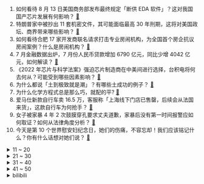 1. 如何看待 8 月 13 日美国商务部发布最终规定「断供 EDA 软件」？这对我国国产芯片发展有何影响？ [:link:](https://www.zhihu.com/question/548263770)
2. 特朗普家中被抄出 11 套机密文件，其可能面临最高 30 年刑期，这将对美国政坛、商界带来哪些影响？ [:link:](https://www.zhihu.com/question/548217039)
3. 如何看待合肥 17 家开发商联名请求打击专业房闹机构，为全国首个房企抗议房闹案例？什么是房闹机构？ [:link:](https://www.zhihu.com/question/548194501)
4. 7 月金融数据出炉，7 月份人民币贷款增加 6790 亿元，同比少增 4042 亿元，如何解读？ [:link:](https://www.zhihu.com/question/548141846)
5. 《2022 年芯片与科学法案》强迫芯片制造商在中美间进行选择，台积电将何去何从？可能受到哪些因素影响？ [:link:](https://www.zhihu.com/question/548254475)
6. 为什么都说「土到极致就是潮」？有哪些土成功的例子？ [:link:](https://www.zhihu.com/question/295264922)
7. 为什么化学方程式总是那么巧，就配的平? [:link:](https://www.zhihu.com/question/547964660)
8. 爱马仕新款自行车卖 16.5 万，客服称「上海线下门店已售罄，后续会从法国来货」，这款自行车为何抢手？ [:link:](https://www.zhihu.com/question/548000041)
9. 女子被家暴 4 年 2 次鼓膜穿孔要求丈夫道歉，家暴后没有第一时间报警应如何取证？如何从法律角度分析？ [:link:](https://www.zhihu.com/question/548215269)
10. 今天是第 10 个世界慰安妇纪念日，她们的伤痛，不容忘却！我们应该铭记什么？你有什么话想对她们说？ [:link:](https://www.zhihu.com/question/548314480)
<details>
<summary>11 ~ 20</summary>

11. 地球上所有的淡水能否煮熟一摩尔的大米？ [:link:](https://www.zhihu.com/question/548249436)
12. 如何评价江疏影主演的电视剧《欢乐颂 3》？ [:link:](https://www.zhihu.com/question/59711869)
13. 为什么感觉《独行月球》很尴尬？ [:link:](https://www.zhihu.com/question/546119344)
14. 四川彭州龙门山镇龙漕沟突发洪水，官方通报「未撤离游客被卷入山洪」，如何避免类似事件发生？ [:link:](https://www.zhihu.com/question/548267895)
15. 我是一名高中生，正想从事科研这方面，家庭方面没有顾虑，但是我不知道我是否适合? [:link:](https://www.zhihu.com/question/548183357)
16. 如何看待今年IC行业秋招悲观的情况？ [:link:](https://www.zhihu.com/question/547084181)
17. 泊松分布的现实意义是什么，为什么现实生活多数服从于泊松分布？ [:link:](https://www.zhihu.com/question/26441147)
18. 暑假将过去一半，小学生不爱完成老师布置的作业，怎么办？ [:link:](https://www.zhihu.com/question/478253914)
19. 辽宁一男子市场买 7.4 斤螃蟹实则 4.6 斤，商户被罚款 3 万，此举起到了哪些警示作用？ [:link:](https://www.zhihu.com/question/548244968)
20. 美国社交媒体上「内战」发帖数量激增，多个账户宣称要「在美国发动内战」，如何看待美国社会当前的撕裂局面？ [:link:](https://www.zhihu.com/question/548197431)
</details>
<details>
<summary>21 ~ 30</summary>

21. 家长给孩子花 200 万抽奥特曼卡仍没集齐，有公司靠卖奥特曼卡片年入 4100 万，哪些信息值得关注？ [:link:](https://www.zhihu.com/question/547829554)
22. 为什么超市工资那么低还能招到人？ [:link:](https://www.zhihu.com/question/542045293)
23. 现在入职银行，是个明智的选择吗？ [:link:](https://www.zhihu.com/question/474440365)
24. 怎么样可以找到一起玩steam的女性朋友? [:link:](https://www.zhihu.com/question/517026963)
25. 网传南京苏州无锡调整二套房首付比例，不低于 30%，三地政务热线均回复未收到相关政策，具体情况如何？ [:link:](https://www.zhihu.com/question/548251248)
26. 网传河南禹州烟草局缉私队员遭驾车冲撞拖行后离世，当地回应「肇事者落网」，他将面临哪些法律处罚？ [:link:](https://www.zhihu.com/question/548237728)
27. 当一个文明能够建造戴森球，那这个文明还需要戴森球吗？ [:link:](https://www.zhihu.com/question/477064099)
28. 特朗普称奥巴马也带走了机密文件，美国国家档案馆证实奥巴马没有，还有哪些信息值得关注？ [:link:](https://www.zhihu.com/question/548208662)
29. 如何评价河南卫视节目《义贯星河》？有哪些精神刻在了中国军人的骨血之中？ [:link:](https://www.zhihu.com/question/548270704)
30. 合肥一宝马车门把手被「热化了」，4S 店回应「6 年以上的老款宝马车好多都出现这个问题」，你怎么看？ [:link:](https://www.zhihu.com/question/548039754)
</details>
<details>
<summary>31 ~ 40</summary>

31. 苏州 2023 年可坐地铁到上海，这将对相关人群带来哪些利好？ [:link:](https://www.zhihu.com/question/548043238)
32. 欧洲中世纪该不该被称为黑暗时代？ [:link:](https://www.zhihu.com/question/22721673)
33. 为什么孩子会认为读书是为父母而读的？ [:link:](https://www.zhihu.com/question/546336343)
34. 有哪些人气、口碑还不错的埋下了巨大伏笔却没有后续消息的动漫？ [:link:](https://www.zhihu.com/question/68071755)
35. 读博读傻是种怎样的体验？ [:link:](https://www.zhihu.com/question/54369673)
36. 如何评价《这！就是街舞》第五季第一期？ [:link:](https://www.zhihu.com/question/548202914)
37. 知情人士称 FBI 搜查特朗普庄园目的之一是寻找核武器相关机密文件，还有哪些信息值得关注？ [:link:](https://www.zhihu.com/question/548043620)
38. 如何评价《王者荣耀》新英雄「海月」？技能机制有哪些亮点？ [:link:](https://www.zhihu.com/question/547976583)
39. 四川彭州山洪已致 7 人遇难，目前救援情况如何？ [:link:](https://www.zhihu.com/question/548310962)
40. 美国《芯片与科学法案》并未准确定义先进制程的范围，这意味着什么？先进制程和成熟制程的界定标准是什么？ [:link:](https://www.zhihu.com/question/548255299)
</details>
<details>
<summary>41 ~ 50</summary>

41. 中国男排 3 比 2 力挫韩国男排，时隔 6 年挺进亚洲杯决赛，如何评价中国男排的表现？ [:link:](https://www.zhihu.com/question/548282547)
42. 帮助辅警制服歹徒的六位勇士中有两位是退伍军人，部队经历会给人带来哪些影响？ [:link:](https://www.zhihu.com/question/548038700)
43. 谁能告诉我读书的意义到底是什么? [:link:](https://www.zhihu.com/question/536898696)
44. 汽油车真的会在 2030 年左右停售甚至淘汰吗？ [:link:](https://www.zhihu.com/question/478452945)
45. 2022 LPL 夏季赛AL 0:2 TES，如何评价这场比赛？ [:link:](https://www.zhihu.com/question/548271182)
46. 君生我未生我生君已老是一种怎样的体验？ [:link:](https://www.zhihu.com/question/65758892)
47. 读书真的是唯一的出路吗？不读书真的没有出路吗? [:link:](https://www.zhihu.com/question/547422563)
48. 医生手术时聊天会影响手术吗？ [:link:](https://www.zhihu.com/question/51841143)
49. 请问《原神》到底如何进行了文化输出？输出的具体是什么文化？文化输出的定义又是什么？ [:link:](https://www.zhihu.com/question/543416340)
50. 你觉得现在有哪些优良的国产动漫可以媲美日漫？ [:link:](https://www.zhihu.com/question/545010503)
</details><details>
<summary>bilibili</summary>

1. 《崩坏3》动画短片「因你而在的故事」 [:link:](//www.bilibili.com/video/BV1fY4y1F7GL)
2. 【何同学】我做了一个自己打字的键盘... [:link:](//www.bilibili.com/video/BV1W14y1b7Mq)
3. 一开始我以为他是作家，最后我发现，他是真正的“作家”！生活的诗人！ [:link:](//www.bilibili.com/video/BV1eN4y157J1)
4. 《原神》须弥CM短片 [:link:](//www.bilibili.com/video/BV1JN4y157MU)
5. 【谭谈交通】：生活击倒我，但没有击败：“只要有一口气在，人就要好好活” [:link:](//www.bilibili.com/video/BV1pN4y1G7fG)
6. 再不多做梦，就要长大了！ [:link:](//www.bilibili.com/video/BV1GU4y1C7vm)
7. 【散人】国产民俗恐怖《纸嫁衣4》 红丝缠，情难解（完结共5P） [:link:](//www.bilibili.com/video/BV1jT411A7c6)
8. 【亮记生物鉴定】网络热传生物鉴定42 [:link:](//www.bilibili.com/video/BV1ZG4y1Y7Cc)
9. 《水煮肉片》无辣不欢小伙伴们的福利！ [:link:](//www.bilibili.com/video/BV1C14y1t7MD)
10. 【8K】航拍，但是是直升机！ [:link:](//www.bilibili.com/video/BV1w14y1b7XC)
<details>
<summary>11 ~ 20</summary>

11. 不敢信！瘦小的湖南妹子居然被辣哭了！ [:link:](//www.bilibili.com/video/BV1qg411k7Cp)
12. 你的快递是这么丢的！ [:link:](//www.bilibili.com/video/BV1zg411k7sa)
13. 【TF家族】《2022TF家族夏季运动会纪录片——凝聚》 [:link:](//www.bilibili.com/video/BV1nW4y1Y73B)
14. 军情六处创始人为啥要锯子剌大腿？【硬核狠人37】 [:link:](//www.bilibili.com/video/BV1cY4y1A7kj)
15. 小潮team辩论赛2【杜海皇】 [:link:](//www.bilibili.com/video/BV1AG4y1a7Ww)
16. 怪我，身手太好了 [:link:](//www.bilibili.com/video/BV1uG4y1e7ZF)
17. 好久没剪女生头发了… [:link:](//www.bilibili.com/video/BV16g411k7XR)
18. PS后期教程—酷炫涂鸦一秒匹配透视！ [:link:](//www.bilibili.com/video/BV1aN4y1579H)
19. 女人，你拿什么跟我比！ [:link:](//www.bilibili.com/video/BV1x14y1b72c)
20. 我女朋友是迪拜公主 [:link:](//www.bilibili.com/video/BV14S4y1s7SU)
</details>
<details>
<summary>21 ~ 30</summary>

21. 《无 缝 衔 接》 [:link:](//www.bilibili.com/video/BV1hS4y1s7u8)
22. ''策划眼里的元歌'' [:link:](//www.bilibili.com/video/BV1NG4y1e7Yu)
23. 因为是中医，很多人刷到我就划走了，很多人甚至不知道中医可以治疗各种结节、息肉、胃肠疾病！ [:link:](//www.bilibili.com/video/BV1uY4y1c7vz)
24. 【医案寻踪】中国人90%不适合喝牛奶？探索过程中我发现了不为人知的秘密... [:link:](//www.bilibili.com/video/BV1hY4y1c7pA)
25. 你要写洛阳，就不能只写洛阳 [:link:](//www.bilibili.com/video/BV1FV4y1477g)
26. 做遵纪守法的好公民 [:link:](//www.bilibili.com/video/BV1kF411w719)
27. 【猛男版】叮叮当当舞 怎么跟别人的不一样？ [:link:](//www.bilibili.com/video/BV1iN4y1G7dn)
28. 《明日方舟》EP - All hail Savior! [:link:](//www.bilibili.com/video/BV1714y1b7cm)
29. 搭档没了，但是瘦了！ [:link:](//www.bilibili.com/video/BV1rF411w7QF)
30. 扬子鳄本是世界独有的鳄中建筑师 ，怎么被营销号黑到只会吃雪饼了？ [:link:](//www.bilibili.com/video/BV19F411w78z)
</details>
<details>
<summary>31 ~ 40</summary>

31. 超管に駆ける [:link:](//www.bilibili.com/video/BV16G41187iU)
32. 当老板在超市养猫，每天不同顾客反应太搞笑，猫:我就是被你们气胖的 [:link:](//www.bilibili.com/video/BV1wY4y1A7Th)
33. 【俄罗斯街拍P28】优雅与年龄无关 | Semkavkvadrate [:link:](//www.bilibili.com/video/BV1td4y1K7iJ)
34. 【火焰醉剑】爆肝32小时，总于让我悟出了火焰醉剑！ [:link:](//www.bilibili.com/video/BV1YF411w753)
35. 丁 泽 仁 统 治 K P O P [:link:](//www.bilibili.com/video/BV1bU4y1e7kq)
36. 狗头吧克星！折磨程度999%！LOL最低胜率折磨王！【垃圾英雄拯救计划】 [:link:](//www.bilibili.com/video/BV1mB4y1t7fe)
37. 真的有人吃这玩意吗？？？！！！ [:link:](//www.bilibili.com/video/BV1qU4y1e7uP)
38. 反猫德联盟势力已经完全渗透到我猫德学院 [:link:](//www.bilibili.com/video/BV1GT411A7ro)
39. 踏着七色的云彩来娶你！【BUG快乐阴人流#7】 [:link:](//www.bilibili.com/video/BV1tg411y7sp)
40. 我家里进坏人了！怎么办？在线等，很急！ [:link:](//www.bilibili.com/video/BV1nV4y14774)
</details>
<details>
<summary>41 ~ 50</summary>

41. 这栋大楼住的全是变态！我要搬家！ [:link:](//www.bilibili.com/video/BV1ea411P7jg)
42. 【全明星出海】废土之海 [:link:](//www.bilibili.com/video/BV1ud4y1K7GF)
43. 如何优雅的暗示媳妇儿回娘家？ [:link:](//www.bilibili.com/video/BV1wS4y1x7aC)
44. 时隔多月未见，漠叔回村大家喜极而泣 [:link:](//www.bilibili.com/video/BV1cv4y1c7uj)
45. 你不是我的《MAMA》，你是我唯一的怒那 [:link:](//www.bilibili.com/video/BV14U4y1C7dA)
46. 【鉴定网络热门同款视频】凌晨三点有8265个老人被赶出家门 [:link:](//www.bilibili.com/video/BV1rT411L7Ua)
47. 镜子蛮好的就是有点费脖子 [:link:](//www.bilibili.com/video/BV1RG4y1Y75e)
48. 帅小伙自制巴斯克蛋糕，简单到直呼有手就行！ [:link:](//www.bilibili.com/video/BV1AV4y147fK)
49. 试用期被辞退？这四笔钱你可别放弃！试用期快要转正时被辞退有什么补偿可以拿？#星计划# [:link:](//www.bilibili.com/video/BV18v4y1F7ck)
50. 打开前请先降低音量哦！！ [:link:](//www.bilibili.com/video/BV1cB4y167B8)
</details>
<details>
<summary>51 ~ 60</summary>

51. 这不是喜剧！是抓捕毒贩现场 [:link:](//www.bilibili.com/video/BV1CS4y1s7az)
52. 超平坦+惊变100天UP主接力生存【第一位】 [:link:](//www.bilibili.com/video/BV14N4y1G7LS)
53. 没人能拒绝贴贴睡 但是 [:link:](//www.bilibili.com/video/BV1yg411k75L)
54. 御风 [:link:](//www.bilibili.com/video/BV1mW4y1a7gE)
55. 狗子：请你像只猫！！！ [:link:](//www.bilibili.com/video/BV1UF411w7Vh)
56. 以 负 之 名，整 顿 食 场 [:link:](//www.bilibili.com/video/BV1cv4y1c7gG)
57. 无菌蛋是智商税吗？ [:link:](//www.bilibili.com/video/BV1FS4y1x7gq)
58. 见证历史！中央台发出史上首个高温红色预警，大范围超强酷热进入压轴熔炉阶段 [:link:](//www.bilibili.com/video/BV13V4y147n8)
59. 局长觉醒 —— 「命运相连，狂欢开启  」 [:link:](//www.bilibili.com/video/BV1Md4y1m76y)
60. 二 次 元 获 得 百 万 粉 牌 [:link:](//www.bilibili.com/video/BV17Y4y1A7jY)
</details>
<details>
<summary>61 ~ 70</summary>

61. 《商业鬼才》 [:link:](//www.bilibili.com/video/BV1UB4y1t7fJ)
62. “谁说占领道德高地的就是正义？” [:link:](//www.bilibili.com/video/BV1Jg411k7hp)
63. 荷花酥惊掉英国婆婆下巴！这么漂亮的花是用来吃的？？ [:link:](//www.bilibili.com/video/BV1VW4y1h7vH)
64. 这才是国服关羽的进厂，全体目光向我看齐！【高燃集锦70期】 [:link:](//www.bilibili.com/video/BV1fB4y157yR)
65. 《你 很 拽 啊？》 [:link:](//www.bilibili.com/video/BV1aG41187D6)
66. 星巴克时代的落幕！【还愿挑战ep12-星巴克】 [:link:](//www.bilibili.com/video/BV1eN4y1G77y)
67. 《纸嫁衣4红丝缠》主题曲《道不得经》 [:link:](//www.bilibili.com/video/BV1pW4y1h75V)
68. 痛 太痛了 [:link:](//www.bilibili.com/video/BV15N4y1578S)
69. 原神音乐全球好评?国人骄傲作曲家陈致逸丨BGM之神丨HOPICO [:link:](//www.bilibili.com/video/BV1WY4y1c7Wx)
70. 那晚散步的路上对着这个曾经幻想过9999次的画面发了好久的呆。 [:link:](//www.bilibili.com/video/BV1ag411k7i6)
</details>
<details>
<summary>71 ~ 80</summary>

71. 【明日方舟】“理想城：长夏狂欢季”IC-1~9平民全关卡低配攻略（含EX突袭）！阵容平民+低练度+语音详解的愉悦攻略！《明日方舟》|魔法Zc目录 [:link:](//www.bilibili.com/video/BV1bN4y1G7F5)
72. 猫咪强制爱 [:link:](//www.bilibili.com/video/BV1QU4y1k7Ks)
73. 在德国摆摊推广中国烧烤，佩枪警察叫我停！路人还想学中文呢～ [:link:](//www.bilibili.com/video/BV1NY4y1A7PU)
74. Shadow Of The Sun  (cover） [:link:](//www.bilibili.com/video/BV1414y1b7zc)
75. 没有丑男生  只有懒男生 [:link:](//www.bilibili.com/video/BV1Gd4y1m7nw)
76. 当你的老婆萨勒芬妮开始⚡️叮叮当当⚡️ 【夜喵】 [:link:](//www.bilibili.com/video/BV14Y4y1c7L3)
77. 火鸡面甘蔗汁绝配组合 [:link:](//www.bilibili.com/video/BV1Pv4y1c7eo)
78. 【原神】3.0前瞻直播终于来了！大伟哥亲自上阵，300原石不要忘记领！ [:link:](//www.bilibili.com/video/BV1TT411A79G)
79. 帮盗月社沐上减掉12斤，顿顿外卖，大鱼大肉，喜笑颜开 [:link:](//www.bilibili.com/video/BV1Fd4y1o7ge)
80. 【原神夜店风】可 爱 女 人～ [:link:](//www.bilibili.com/video/BV16T411L71F)
</details>
<details>
<summary>81 ~ 90</summary>

81. “iPhone 14 Pro开箱上手：真漂亮！” [:link:](//www.bilibili.com/video/BV1bB4y157GZ)
82. 开摆、抄袭、烂活儿不断，它真没救了？《中国小品群英汇》下 [:link:](//www.bilibili.com/video/BV1iP411L7Du)
83. 性   别   大   转   换 ！！！ [:link:](//www.bilibili.com/video/BV1z14y1b7z2)
84. 【崩坏3】爱莉希雅的化妆小课堂 [:link:](//www.bilibili.com/video/BV12T411w7CN)
85. 当疆域阿力木遇到网络热门营销号 [:link:](//www.bilibili.com/video/BV1Dv4y1F7pt)
86. 你的原神太假了？再说假我扔鞋子了！！！ [:link:](//www.bilibili.com/video/BV1sU4y1C7jr)
87. 我们看到的只是它蹭对了好心人，看不到的是蹭错了多少双腿，多少无情，就像当年的千寻，以为蹭一下就有好吃的 [:link:](//www.bilibili.com/video/BV1mB4y1t7V4)
88. 换地图了，兄弟们 [:link:](//www.bilibili.com/video/BV1oT411w7jq)
89. 不会真的有人在B站看恋综吧？！ [:link:](//www.bilibili.com/video/BV1FW4y1h7qZ)
90. 鉴定网络热门艺术（25） [:link:](//www.bilibili.com/video/BV1St4y1g7w7)
</details>
<details>
<summary>91 ~ 100</summary>

91. ⚡看爷用原神全五十一位角色给你耍个把戏⚡ [:link:](//www.bilibili.com/video/BV1pN4y1G7tX)
92. 这是你们逼我的！! [:link:](//www.bilibili.com/video/BV1nV4y147Wy)
93. 羊爱洗澡 肉质好好 [:link:](//www.bilibili.com/video/BV1kB4y157fS)
94. 虽然有点扫兴，可是我还的说！各位小伙伴得抓紧写作业了啊！ [:link:](//www.bilibili.com/video/BV1KB4y1L7Qw)
95. 能量守恒问题 [:link:](//www.bilibili.com/video/BV1nT411A7M7)
96. 【基德】史上最神秘天体！宇宙大爆炸竟然是白洞？ [:link:](//www.bilibili.com/video/BV1vP411L7o7)
97. 窑坝街毛血旺  厨子探店¥226 [:link:](//www.bilibili.com/video/BV1Vd4y1K7Qi)
98. 【不止游戏】国际象棋的“皇后”为什么那么强？ [:link:](//www.bilibili.com/video/BV1od4y1A7pd)
99. 大家好，我是Reol，今天正式入驻B站啦，以后请多多关照~ [:link:](//www.bilibili.com/video/BV1sN4y157UF)
100. 延安突查肯德基（全长29分零7秒） [:link:](//www.bilibili.com/video/BV1mW4y1a7m3)
</details></details>